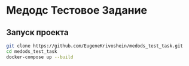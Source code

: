 # Медодс Тестовое Задание



## Запуск проекта

   ```bash
   git clone https://github.com/EugeneKrivoshein/medods_test_task.git
   cd medods_test_task
   docker-compose up --build